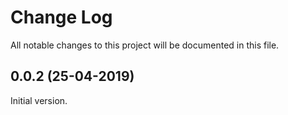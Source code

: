 # Change Log

All notable changes to this project will be documented in this file.


<a name="0.0.2"></a>
## 0.0.2 (25-04-2019)
Initial version.

